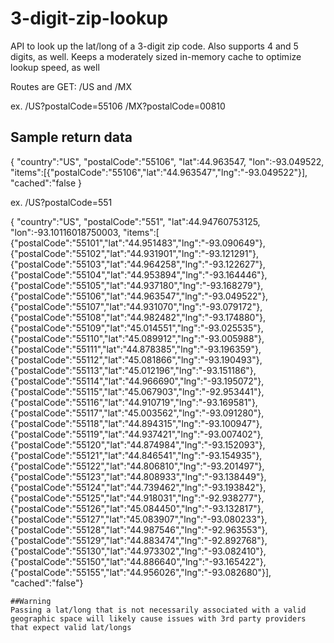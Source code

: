 # 3-digit-zip-lookup
API to look up the lat/long of a 3-digit zip code.  Also supports 4 and 5 digits, as well.
Keeps a moderately sized in-memory cache to optimize lookup speed, as well

Routes are GET:  /US and /MX

ex.
/US?postalCode=55106
/MX?postalCode=00810

## Sample return data
{
    "country":"US",
    "postalCode":"55106",
    "lat":44.963547,
    "lon":-93.049522,
    "items":[{"postalCode":"55106","lat":"44.963547","lng":"-93.049522"}],
    "cached":"false
}

ex.
/US?postalCode=551

{
    "country":"US",
    "postalCode":"551",
    "lat":44.94760753125,
    "lon":-93.10116018750003,
    "items":[
        {"postalCode":"55101","lat":"44.951483","lng":"-93.090649"},
        {"postalCode":"55102","lat":"44.931901","lng":"-93.121291"},
        {"postalCode":"55103","lat":"44.964258","lng":"-93.122627"},
        {"postalCode":"55104","lat":"44.953894","lng":"-93.164446"},
        {"postalCode":"55105","lat":"44.937180","lng":"-93.168279"},
        {"postalCode":"55106","lat":"44.963547","lng":"-93.049522"},
        {"postalCode":"55107","lat":"44.931070","lng":"-93.079172"},
        {"postalCode":"55108","lat":"44.982482","lng":"-93.174880"},
        {"postalCode":"55109","lat":"45.014551","lng":"-93.025535"},
        {"postalCode":"55110","lat":"45.089912","lng":"-93.005988"},
        {"postalCode":"55111","lat":"44.878385","lng":"-93.196359"},
        {"postalCode":"55112","lat":"45.081866","lng":"-93.190493"},
        {"postalCode":"55113","lat":"45.012196","lng":"-93.151186"},
        {"postalCode":"55114","lat":"44.966690","lng":"-93.195072"},
        {"postalCode":"55115","lat":"45.067903","lng":"-92.953441"},
        {"postalCode":"55116","lat":"44.910719","lng":"-93.169581"},
        {"postalCode":"55117","lat":"45.003562","lng":"-93.091280"},
        {"postalCode":"55118","lat":"44.894315","lng":"-93.100947"},
        {"postalCode":"55119","lat":"44.937421","lng":"-93.007402"},
        {"postalCode":"55120","lat":"44.874984","lng":"-93.152093"},
        {"postalCode":"55121","lat":"44.846541","lng":"-93.154935"},
        {"postalCode":"55122","lat":"44.806810","lng":"-93.201497"},
        {"postalCode":"55123","lat":"44.808933","lng":"-93.138449"},
        {"postalCode":"55124","lat":"44.739462","lng":"-93.193842"},
        {"postalCode":"55125","lat":"44.918031","lng":"-92.938277"},
        {"postalCode":"55126","lat":"45.084450","lng":"-93.132817"},
        {"postalCode":"55127","lat":"45.083907","lng":"-93.080233"},
        {"postalCode":"55128","lat":"44.987546","lng":"-92.963553"},
        {"postalCode":"55129","lat":"44.883474","lng":"-92.892768"},
        {"postalCode":"55130","lat":"44.973302","lng":"-93.082410"},
        {"postalCode":"55150","lat":"44.886640","lng":"-93.165422"},
        {"postalCode":"55155","lat":"44.956026","lng":"-93.082680"}],
    "cached":"false"}
    
    ##Warning
    Passing a lat/long that is not necessarily associated with a valid geographic space will likely cause issues with 3rd party providers that expect valid lat/longs
